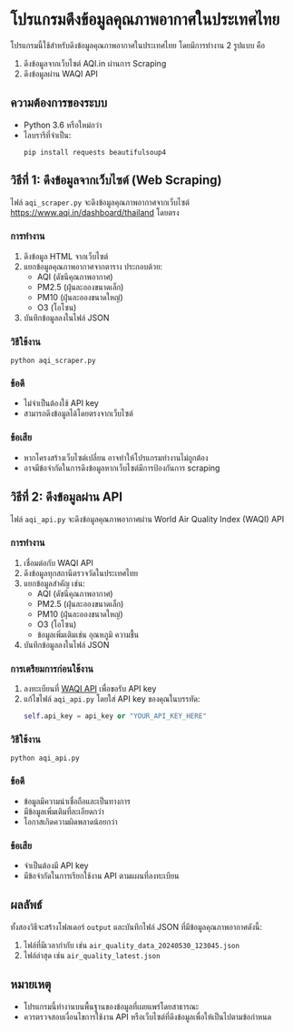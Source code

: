 # โปรแกรมดึงข้อมูลคุณภาพอากาศในประเทศไทย

โปรแกรมนี้ใช้สำหรับดึงข้อมูลคุณภาพอากาศในประเทศไทย โดยมีการทำงาน 2 รูปแบบ คือ
1. ดึงข้อมูลจากเว็บไซต์ AQI.in ผ่านการ Scraping
2. ดึงข้อมูลผ่าน WAQI API

## ความต้องการของระบบ

- Python 3.6 หรือใหม่กว่า
- ไลบรารีที่จำเป็น:
  ```
  pip install requests beautifulsoup4
  ```

## วิธีที่ 1: ดึงข้อมูลจากเว็บไซต์ (Web Scraping)

ไฟล์ `aqi_scraper.py` จะดึงข้อมูลคุณภาพอากาศจากเว็บไซต์ https://www.aqi.in/dashboard/thailand โดยตรง

### การทำงาน
1. ดึงข้อมูล HTML จากเว็บไซต์
2. แยกข้อมูลคุณภาพอากาศจากตาราง ประกอบด้วย:
   - AQI (ดัชนีคุณภาพอากาศ)
   - PM2.5 (ฝุ่นละอองขนาดเล็ก)
   - PM10 (ฝุ่นละอองขนาดใหญ่)
   - O3 (โอโซน)
3. บันทึกข้อมูลลงในไฟล์ JSON

### วิธีใช้งาน
```
python aqi_scraper.py
```

### ข้อดี
- ไม่จำเป็นต้องใช้ API key
- สามารถดึงข้อมูลได้โดยตรงจากเว็บไซต์

### ข้อเสีย
- หากโครงสร้างเว็บไซต์เปลี่ยน อาจทำให้โปรแกรมทำงานไม่ถูกต้อง
- อาจมีข้อจำกัดในการดึงข้อมูลหากเว็บไซต์มีการป้องกันการ scraping

## วิธีที่ 2: ดึงข้อมูลผ่าน API

ไฟล์ `aqi_api.py` จะดึงข้อมูลคุณภาพอากาศผ่าน World Air Quality Index (WAQI) API

### การทำงาน
1. เชื่อมต่อกับ WAQI API
2. ดึงข้อมูลทุกสถานีตรวจวัดในประเทศไทย
3. แยกข้อมูลสำคัญ เช่น:
   - AQI (ดัชนีคุณภาพอากาศ)
   - PM2.5 (ฝุ่นละอองขนาดเล็ก)
   - PM10 (ฝุ่นละอองขนาดใหญ่)
   - O3 (โอโซน)
   - ข้อมูลเพิ่มเติมเช่น อุณหภูมิ ความชื้น
4. บันทึกข้อมูลลงในไฟล์ JSON

### การเตรียมการก่อนใช้งาน
1. ลงทะเบียนที่ [WAQI API](https://aqicn.org/data-platform/token/) เพื่อขอรับ API key
2. แก้ไขไฟล์ `aqi_api.py` โดยใส่ API key ของคุณในบรรทัด:
   ```python
   self.api_key = api_key or "YOUR_API_KEY_HERE"
   ```

### วิธีใช้งาน
```
python aqi_api.py
```

### ข้อดี
- ข้อมูลมีความน่าเชื่อถือและเป็นทางการ
- มีข้อมูลเพิ่มเติมที่ละเอียดกว่า
- โอกาสเกิดความผิดพลาดน้อยกว่า

### ข้อเสีย
- จำเป็นต้องมี API key
- มีข้อจำกัดในการเรียกใช้งาน API ตามแผนที่ลงทะเบียน

## ผลลัพธ์

ทั้งสองวิธีจะสร้างโฟลเดอร์ `output` และบันทึกไฟล์ JSON ที่มีข้อมูลคุณภาพอากาศดังนี้:

1. ไฟล์ที่มีเวลากำกับ เช่น `air_quality_data_20240530_123045.json`
2. ไฟล์ล่าสุด เช่น `air_quality_latest.json`

## หมายเหตุ

- โปรแกรมนี้ทำงานบนพื้นฐานของข้อมูลที่เผยแพร่โดยสาธารณะ
- ควรตรวจสอบเงื่อนไขการใช้งาน API หรือเว็บไซต์ที่ดึงข้อมูลเพื่อให้เป็นไปตามข้อกำหนด 